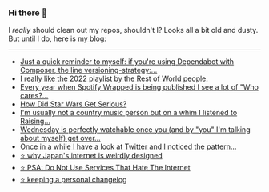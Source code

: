 ### Hi there 👋

I _really_ should clean out my repos, shouldn't I? Looks all a bit old and dusty. But until I do, here is [my blog](https://lostfocus.de/):

--- 

<!-- POST-LIST:START -->
- [Just a quick reminder to myself: if you&#39;re using Dependabot with Composer, the line versioning-strategy:…](https://lostfocus.de/2022/12/03/231029/)
- [I really like the 2022 playlist by the Rest of World people.](https://lostfocus.de/2022/12/02/231022/)
- [Every year when Spotify Wrapped is being published I see a lot of &quot;Who cares?…](https://lostfocus.de/2022/12/02/231018/)
- [How Did Star Wars Get Serious?](https://lostfocus.de/2022/12/02/how-did-star-wars-get-serious/)
- [I&#39;m usually not a country music person but on a whim I listened to Raising…](https://lostfocus.de/2022/11/29/231012/)
- [Wednesday is perfectly watchable once you &lpar;and by &quot;you&quot; I&#39;m talking about myself&rpar; get over…](https://lostfocus.de/2022/11/28/231010/)
- [Once in a while I have a look at Twitter and I noticed the pattern…](https://lostfocus.de/2022/11/28/231007/)
- [⭐️ why Japan&#39;s internet is weirdly designed](https://lostfocus.de/2022/11/28/231006/)
- [⭐️ PSA: Do Not Use Services That Hate The Internet](https://lostfocus.de/2022/11/28/231002/)
- [⭐️ keeping a personal changelog](https://lostfocus.de/2022/11/28/231001/)
<!-- POST-LIST:END -->

<!--
**lostfocus/lostfocus** is a ✨ _special_ ✨ repository because its `README.md` (this file) appears on your GitHub profile.

Here are some ideas to get you started:

- 🔭 I’m currently working on ...
- 🌱 I’m currently learning ...
- 👯 I’m looking to collaborate on ...
- 🤔 I’m looking for help with ...
- 💬 Ask me about ...
- 📫 How to reach me: ...
- 😄 Pronouns: ...
- ⚡ Fun fact: ...
-->
